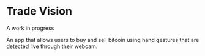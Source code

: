 # Trade Vision

A work in progress

An app that allows users to buy and sell bitcoin using hand gestures that are detected live through their webcam.
